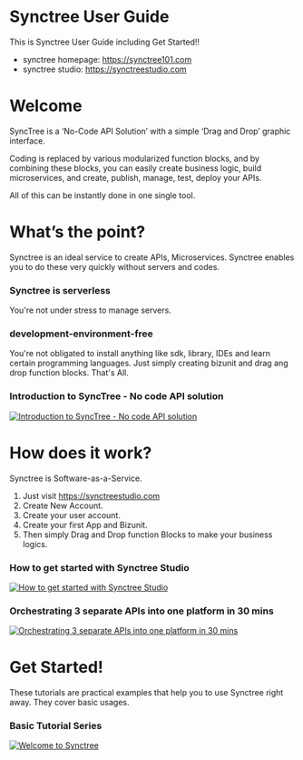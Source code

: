 # Synctree User Guide
This is Synctree User Guide including Get Started!!

  * synctree homepage: <https://synctree101.com>
  * synctree studio: <https://synctreestudio.com>


# Welcome    
SyncTree is a ‘No-Code API Solution’ with a simple ‘Drag and Drop’ graphic interface.

Coding is replaced by various modularized function blocks, and by combining these blocks, 
you can easily create business logic, build microservices, and create, publish, manage, test, deploy your APIs.

All of this can be instantly done in one single tool.


# What’s the point?
Synctree is an ideal service to create APIs, Microservices. 
Synctree enables you to do these very quickly without servers and codes.

 ### Synctree is serverless 
   You're not under stress to manage servers.
 ### development-environment-free
   You're not obligated to install anything like sdk, library, IDEs and learn certain programming languages.
   Just simply creating bizunit and drag ang drop function blocks. That's All.
  
 ### Introduction to SyncTree - No code API solution
 [![Introduction to SyncTree - No code API solution](http://img.youtube.com/vi/ipEHN7l4Drg/0.jpg)](https://youtu.be/ipEHN7l4Drg)
 
 
# How does it work?
Synctree is Software-as-a-Service. 
1. Just visit <https://synctreestudio.com>
2. Create New Account. 
3. Create your user account.
4. Create your first App and Bizunit.
5. Then simply Drag and Drop function Blocks to make your business logics.
 

### How to get started with Synctree Studio
 [![How to get started with Synctree Studio](http://img.youtube.com/vi/h-6stSQ3sCM/0.jpg)](https://youtu.be/h-6stSQ3sCM)
 
### Orchestrating 3 separate APIs into one platform in 30 mins
[![Orchestrating 3 separate APIs into one platform in 30 mins](http://img.youtube.com/vi/7r_5bUudjbs/0.jpg)](https://youtu.be/7r_5bUudjbs)
	


# Get Started!
These tutorials are practical examples that help you to use Synctree right away.
They cover basic usages.

### Basic Tutorial Series
[![Welcome to Synctree](http://img.youtube.com/vi/Kov8JaVMfQE/0.jpg)](https://www.youtube.com/playlist?list=PLlyPElxxNyayTl0cBLH7ACcQtDIkrByJp)
